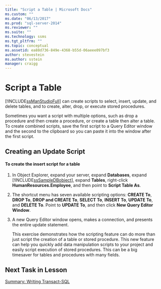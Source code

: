 ```yaml
---
title: "Script a Table | Microsoft Docs"
ms.custom: ""
ms.date: "06/13/2017"
ms.prod: "sql-server-2014"
ms.reviewer: ""
ms.suite: ""
ms.technology: ssms
ms.tgt_pltfrm: ""
ms.topic: conceptual
ms.assetid: ea88d736-849e-4368-b55d-06aeee097bf3
author: stevestein
ms.author: sstein
manager: craigg
---
```

# Script a Table
  [!INCLUDE[ssManStudioFull](../../includes/ssmanstudiofull-md.md)] can create scripts to select, insert, update, and delete tables, and to create, alter, drop, or execute stored procedures.  
  
 Sometimes you want a script with multiple options, such as drop a procedure and then create a procedure, or create a table then alter a table. To create combined scripts, save the first script to a Query Editor window and the second to the clipboard so you can paste it into the window after the first script.  
  
## Creating an Update Script  
  
#### To create the insert script for a table  
  
1.  In Object Explorer, expand your server, expand **Databases**, expand [!INCLUDE[ssSampleDBobject](../../includes/sssampledbobject-md.md)], expand **Tables**, right-click **HumanResources.Employee**, and then point to **Script Table As**.  
  
2.  The shortcut menu has seven available scripting options: **CREATE To**, **DROP To**, **DROP and CREATE To**, **SELECT To**, **INSERT To**, **UPDATE To**, and **DELETE To**. Point to **UPDATE To**, and then click **New Query Editor Window**.  
  
3.  A new Query Editor window opens, makes a connection, and presents the entire update statement.  
  
     This exercise demonstrates how the scripting feature can do more than just script the creation of a table or stored procedure. This new feature can help you quickly add data manipulation scripts to your project and easily script execution of stored procedures. This can be a big timesaver for tables and procedures with many fields.  
  
## Next Task in Lesson  
 [Summary: Writing Transact-SQL](../../tutorials/summary-writing-transact-sql.md)  
  
  
